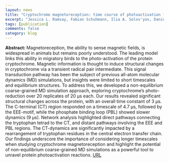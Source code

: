 ```yaml
---
layout: news
title: "Cryptochrome magnetoreception: time course of photoactivation from non-equilibrium coarse-grained molecular dynamics"
excerpt: "Jessica L. Ramsay, Fabian Schuhmann, Ilia A. Solov'yov, Daniel R. Kattnig, Computational and Structural Biotechnology Journal, 26, 58-69 (2024)"
tags: [publication]
comments: false
category: blog
---
```


<b>Abstract: </b>
Magnetoreception, the ability to sense magnetic fields, is widespread in animals but remains poorly understood. The leading model links this ability in migratory birds to the photo-activation of the protein cryptochrome. Magnetic information is thought to induce structural changes in cryptochrome via a transient radical pair intermediate. This signal transduction pathway has been the subject of previous all-atom molecular dynamics (MD) simulations, but insights were limited to short timescales and equilibrium structures. To address this, we developed a non-equilibrium coarse-grained MD simulation approach, exploring cryptochrome’s photo-reduction over 20 replicates of 20 µs each. Our results revealed significant structural changes across the protein, with an overall time constant of 3 µs. The C-terminal (CT) region responded on a timescale of 4.7 µs, followed by the EEE-motif, while the phosphate binding loop (PBL) showed slower dynamics (9 µs). Network analysis highlighted direct pathways connecting the tryptophan tetrad to the CT, and distant pathways involving the EEE and PBL regions. The CT-dynamics are significantly impacted by a rearrangement of tryptophan residues in the central electron transfer chain. Our findings underscore the importance of considering longer timescales when studying cryptochrome magnetoreception and highlight the potential of non-equilibrium coarse-grained MD simulations as a powerful tool to unravel protein photoactivation reactions.
<a href="https://www.csbj.org/article/S2001-0370(24)00372-6/fulltext">URL</a>

